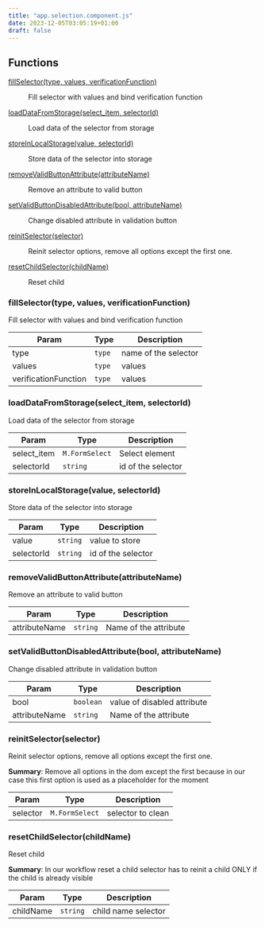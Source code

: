 ```yaml
---
title: "app.selection.component.js"
date: 2023-12-05T03:05:19+01:00
draft: false
---
```


## Functions

<dl>
<dt><a href="#fillSelector">fillSelector(type, values, verificationFunction)</a></dt>
<dd><p>Fill selector with values and bind verification function</p>
</dd>
<dt><a href="#loadDataFromStorage">loadDataFromStorage(select_item, selectorId)</a></dt>
<dd><p>Load data of the selector from storage</p>
</dd>
<dt><a href="#storeInLocalStorage">storeInLocalStorage(value, selectorId)</a></dt>
<dd><p>Store data of the selector into storage</p>
</dd>
<dt><a href="#removeValidButtonAttribute">removeValidButtonAttribute(attributeName)</a></dt>
<dd><p>Remove an attribute to valid button</p>
</dd>
<dt><a href="#setValidButtonDisabledAttribute">setValidButtonDisabledAttribute(bool, attributeName)</a></dt>
<dd><p>Change disabled attribute in validation button</p>
</dd>
<dt><a href="#reinitSelector">reinitSelector(selector)</a></dt>
<dd><p>Reinit selector options, remove all options except the first one.</p>
</dd>
<dt><a href="#resetChildSelector">resetChildSelector(childName)</a></dt>
<dd><p>Reset child</p>
</dd>
</dl>

<a name="fillSelector"></a>

### fillSelector(type, values, verificationFunction)
Fill selector with values and bind verification function


| Param | Type | Description |
| --- | --- | --- |
| type | <code>type</code> | name of the selector |
| values | <code>type</code> | values |
| verificationFunction | <code>type</code> | values |

<a name="loadDataFromStorage"></a>

### loadDataFromStorage(select_item, selectorId)
Load data of the selector from storage


| Param | Type | Description |
| --- | --- | --- |
| select_item | <code>M.FormSelect</code> | Select element |
| selectorId | <code>string</code> | id of the selector |

<a name="storeInLocalStorage"></a>

### storeInLocalStorage(value, selectorId)
Store data of the selector into storage


| Param | Type | Description |
| --- | --- | --- |
| value | <code>string</code> | value to store |
| selectorId | <code>string</code> | id of the selector |

<a name="removeValidButtonAttribute"></a>

### removeValidButtonAttribute(attributeName)
Remove an attribute to valid button


| Param | Type | Description |
| --- | --- | --- |
| attributeName | <code>string</code> | Name of the attribute |

<a name="setValidButtonDisabledAttribute"></a>

### setValidButtonDisabledAttribute(bool, attributeName)
Change disabled attribute in validation button


| Param | Type | Description |
| --- | --- | --- |
| bool | <code>boolean</code> | value of disabled attribute |
| attributeName | <code>string</code> | Name of the attribute |

<a name="reinitSelector"></a>

### reinitSelector(selector)
Reinit selector options, remove all options except the first one.

**Summary**: Remove all options in the dom except the first because in our case this first option is
used as a placeholder for the moment  

| Param | Type | Description |
| --- | --- | --- |
| selector | <code>M.FormSelect</code> | selector to clean |

<a name="resetChildSelector"></a>

### resetChildSelector(childName)
Reset child

**Summary**: In our workflow reset a child selector has to reinit a child ONLY if the child
is already visible  

| Param | Type | Description |
| --- | --- | --- |
| childName | <code>string</code> | child name selector |

